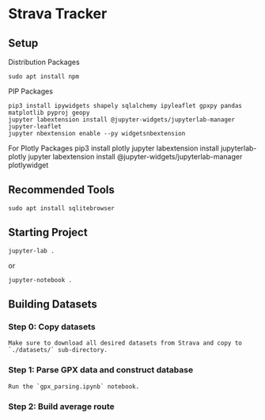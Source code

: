 # Strava Tracker

## Setup

Distribution Packages

    sudo apt install npm

PIP Packages

    pip3 install ipywidgets shapely sqlalchemy ipyleaflet gpxpy pandas matplotlib pyproj geopy
    jupyter labextension install @jupyter-widgets/jupyterlab-manager jupyter-leaflet
    jupyter nbextension enable --py widgetsnbextension
    
For Plotly Packages
    pip3 install plotly
    jupyter labextension install jupyterlab-plotly
    jupyter labextension install @jupyter-widgets/jupyterlab-manager plotlywidget
    
## Recommended Tools

    sudo apt install sqlitebrowser
    
## Starting Project

    jupyter-lab .

or 
    
    jupyter-notebook .
    
## Building Datasets

### Step 0:  Copy datasets 

    Make sure to download all desired datasets from Strava and copy to `./datasets/` sub-directory.
    
### Step 1:  Parse GPX data and construct database

    Run the `gpx_parsing.ipynb` notebook.  
    
### Step 2:  Build average route



